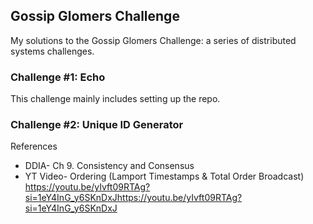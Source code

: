 ## Gossip Glomers Challenge
My solutions to the Gossip Glomers Challenge: a series of distributed systems challenges.

### Challenge #1: Echo 
This challenge mainly includes setting up the repo.

### Challenge #2: Unique ID Generator
References
* DDIA- Ch 9. Consistency and Consensus
* YT Video- Ordering (Lamport Timestamps & Total Order Broadcast) https://youtu.be/yIvft09RTAg?si=1eY4InG_y6SKnDxJhttps://youtu.be/yIvft09RTAg?si=1eY4InG_y6SKnDxJ
